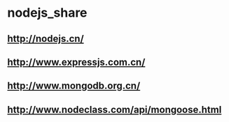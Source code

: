 # nodejs_share

## http://nodejs.cn/
## http://www.expressjs.com.cn/
## http://www.mongodb.org.cn/
## http://www.nodeclass.com/api/mongoose.html


